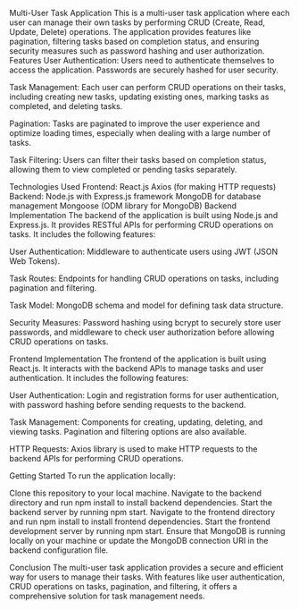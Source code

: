 Multi-User Task Application
This is a multi-user task application where each user can manage their own tasks by performing CRUD (Create, Read, Update, Delete) operations. The application provides features like pagination, filtering tasks based on completion status, and ensuring security measures such as password hashing and user authorization.
 <img src=" " >
Features
User Authentication: Users need to authenticate themselves to access the application. Passwords are securely hashed for user security.

Task Management: Each user can perform CRUD operations on their tasks, including creating new tasks, updating existing ones, marking tasks as completed, and deleting tasks.

Pagination: Tasks are paginated to improve the user experience and optimize loading times, especially when dealing with a large number of tasks.

Task Filtering: Users can filter their tasks based on completion status, allowing them to view completed or pending tasks separately.

Technologies Used
Frontend:
React.js
Axios (for making HTTP requests)
Backend:
Node.js with Express.js framework
MongoDB for database management
Mongoose (ODM library for MongoDB)
Backend Implementation
The backend of the application is built using Node.js and Express.js. It provides RESTful APIs for performing CRUD operations on tasks. It includes the following features:

User Authentication: Middleware to authenticate users using JWT (JSON Web Tokens).

Task Routes: Endpoints for handling CRUD operations on tasks, including pagination and filtering.

Task Model: MongoDB schema and model for defining task data structure.

Security Measures: Password hashing using bcrypt to securely store user passwords, and middleware to check user authorization before allowing CRUD operations on tasks.

Frontend Implementation
The frontend of the application is built using React.js. It interacts with the backend APIs to manage tasks and user authentication. It includes the following features:

User Authentication: Login and registration forms for user authentication, with password hashing before sending requests to the backend.

Task Management: Components for creating, updating, deleting, and viewing tasks. Pagination and filtering options are also available.

HTTP Requests: Axios library is used to make HTTP requests to the backend APIs for performing CRUD operations.

Getting Started
To run the application locally:

Clone this repository to your local machine.
Navigate to the backend directory and run npm install to install backend dependencies.
Start the backend server by running npm start.
Navigate to the frontend directory and run npm install to install frontend dependencies.
Start the frontend development server by running npm start.
Ensure that MongoDB is running locally on your machine or update the MongoDB connection URI in the backend configuration file.

Conclusion
The multi-user task application provides a secure and efficient way for users to manage their tasks. With features like user authentication, CRUD operations on tasks, pagination, and filtering, it offers a comprehensive solution for task management needs.
